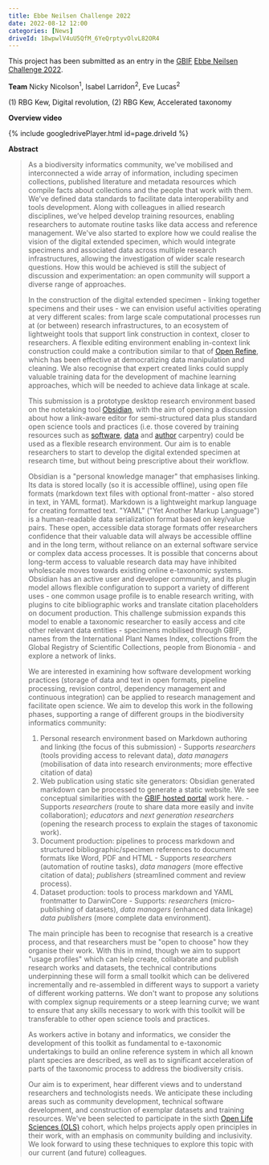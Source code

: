 ```yaml
---
title: Ebbe Neilsen Challenge 2022
date: 2022-08-12 12:00
categories: [News]
driveId: 18wpwlV4uU5QfM_6YeQrptyvOlvL82OR4
---
```


This project has been submitted as an entry in the [GBIF][gbif] [Ebbe Neilsen Challenge 2022][enc].

**Team** Nicky Nicolson<sup>1</sup>, Isabel Larridon<sup>2</sup>, Eve Lucas<sup>2</sup> 

(1) RBG Kew, Digital revolution, (2) RBG Kew, Accelerated taxonomy

**Overview video**

{% include googledrivePlayer.html id=page.driveId %}

**Abstract**
> As a biodiversity informatics community, we've mobilised and interconnected a wide array of information, including specimen collections, published literature and metadata resources which compile facts about collections and the people that work with them. We’ve defined data standards to facilitate data interoperability and tools development. Along with colleagues in allied research disciplines, we’ve helped develop training resources, enabling researchers to automate routine tasks like data access and reference management. We've also started to explore how we could realise the vision of the digital extended specimen, which would integrate specimens and associated data across multiple research infrastructures, allowing the investigation of wider scale research questions. How this would be achieved is still the subject of discussion and experimentation: an open community will support a diverse range of approaches.  
>
> In the construction of the digital extended specimen - linking together specimens and their uses - we can envision useful activities operating at very different scales: from large scale computational processes run at (or between) research infrastructures, to an ecosystem of lightweight tools that support link construction in context, closer to researchers. A flexible editing environment enabling in-context link construction could make a contribution similar to that of [Open Refine](https://openrefine.org/), which has been effective at democratizing data manipulation and cleaning. We also recognise that expert created links could supply valuable training data for the development of machine learning approaches, which will be needed to achieve data linkage at scale.  
>
> This submission is a prototype desktop research environment based on the notetaking tool [Obsidian](https://obsidian.md), with the aim of opening a discussion about how a link-aware editor for semi-structured data plus standard open science tools and practices (i.e. those covered by training resources such as [software](https://software-carpentry.org/), [data](https://datacarpentry.org/) and [author](https://authorcarpentry.github.io/) carpentry) could be used as a flexible research environment. Our aim is to enable researchers to start to develop the digital extended specimen at research time, but without being prescriptive about their workflow.
> 
> Obsidian is a "personal knowledge manager" that emphasises linking. Its data is stored locally (so it is accessible offline), using open file formats (markdown text files with optional front-matter - also stored in text, in YAML format). Markdown is a lightweight markup language for creating formatted text. "YAML" ("Yet Another Markup Language") is a human-readable data serialization format based on key/value pairs. These open, accessible data storage formats offer researchers confidence that their valuable data will always be accessible offline and in the long term, without reliance on an external software service or complex data access processes. It is possible that concerns about long-term access to valuable research data may have inhibited wholescale moves towards existing online e-taxonomic systems. Obsidian has an active user and developer community, and its plugin model allows flexible configuration to support a variety of different uses - one common usage profile is to enable research writing, with plugins to cite bibliographic works and translate citation placeholders on document production. This challenge submission expands this model to enable a taxonomic researcher to easily access and cite other relevant data entities - specimens mobilised through GBIF, names from the International Plant Names Index, collections from the Global Registry of Scientific Collections, people from Bionomia - and explore a network of links.
> 
> We are interested in examining how software development working practices (storage of data and text in open formats, pipeline processing, revision control, dependency management and continuous integration) can be applied to research management and facilitate open science. We aim to develop this work in the following phases, supporting a range of different groups in the biodiversity informatics community:
> 
> 1. Personal research environment based on Markdown authoring and linking (the focus of this submission)
	- Supports *researchers* (tools providing access to relevant data), *data managers* (mobilisation of data into research environments; more effective citation of data)
> 1. Web publication using static site generators: Obsidian generated markdown can be processed to generate a static website. We see conceptual similarities with the [GBIF hosted portal](https://www.gbif.org/hosted-portals) work here.
	- Supports *researchers* (route to share data more easily and invite collaboration); *educators* and *next generation researchers* (opening the research process to explain the stages of taxonomic work).
> 1. Document production: pipelines to process markdown and structured bibliographic/specimen references to document formats like Word, PDF and HTML
	- Supports *researchers* (automation of routine tasks), *data managers* (more effective citation of data); *publishers* (streamlined comment and review process).
> 1. Dataset production: tools to process markdown and YAML frontmatter to DarwinCore
	- Supports: *researchers* (micro-publishing of datasets), *data managers* (enhanced data linkage) *data publishers* (more complete data environment).
>
> The main principle has been to recognise that research is a creative process, and that researchers must be "open to choose" how they organise their work. With this in mind, though we aim to support "usage profiles" which can help create, collaborate and publish research works and datasets, the technical contributions underpinning these will form a small toolkit which can be delivered incrementally and re-assembled in different ways to support a variety of different working patterns. We don't want to propose any solutions with complex signup requirements or a steep learning curve; we want to ensure that any skills necessary to work with this toolkit will be transferable to other open science tools and practices.
> 
> As workers active in botany and informatics, we consider the development of this toolkit as fundamental to e-taxonomic undertakings to build an online reference system in which all known plant species are described, as well as to significant acceleration of parts of the taxonomic process to address the biodiversity crisis.
>
> Our aim is to experiment, hear different views and to understand researchers and technologists needs. We anticipate these including areas such as community development, technical software development, and construction of exemplar datasets and training resources. We've been selected to participate in the sixth [Open Life Sciences (OLS)](https://openlifesci.org/) cohort, which helps projects apply open principles in their work, with an emphasis on community building and inclusivity. We look forward to using these techniques to explore this topic with our current (and future) colleagues.


[gbif]: https://gbif.org
[enc]:  https://www.gbif.org/news/77jGLQMqzZtjQi10AxAgrY/2022-ebbe-nielsen-challenge-seeks-open-data-innovations-for-biodiversity
[enc-appl]: https://github.com/echinopscis/ebbe-neilsen-application
